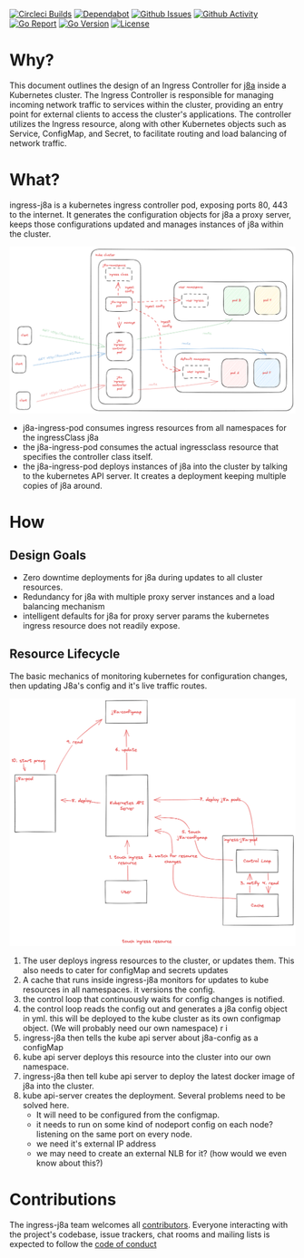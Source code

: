 [![Circleci Builds](https://circleci.com/gh/simonmittag/ingress-j8a.svg?style=shield)](https://circleci.com/gh/simonmittag/ingress-j8a)
[![Dependabot](https://badgen.net/badge/Dependabot/enabled/green?icon=dependabot)](https://github.com/simonmittag/ingress-j8a/pulls?q=is%3Aopen+is%3Apr)
[![Github Issues](https://img.shields.io/github/issues/simonmittag/ingress-j8a)](https://github.com/simonmittag/ingress-j8a/issues)
[![Github Activity](https://img.shields.io/github/commit-activity/m/simonmittag/ingress-j8a)](https://img.shields.io/github/commit-activity/m/simonmittag/ingress-j8a)  
[![Go Report](https://goreportcard.com/badge/github.com/simonmittag/ingress-j8a)](https://goreportcard.com/report/github.com/simonmittag/ingress-j8a)
[![Go Version](https://img.shields.io/github/go-mod/go-version/simonmittag/ingress-j8a)](https://img.shields.io/github/go-mod/go-version/simonmittag/ingress-j8a)
[![License](https://img.shields.io/badge/License-Apache%202.0-blue.svg)](https://opensource.org/licenses/Apache-2.0)

# Why?
This document outlines the design of an Ingress Controller for [j8a](https://github.com/simonmittag/j8a) inside a 
Kubernetes cluster. The Ingress Controller is responsible for managing incoming network traffic to services within the 
cluster, providing an entry point for external clients to access the cluster's applications. The controller utilizes the 
Ingress resource, along with other Kubernetes objects such as Service, ConfigMap, and Secret, to facilitate routing 
and load balancing of network traffic.

# What?
ingress-j8a is a kubernetes ingress controller pod, exposing ports 80, 443 to the internet. It generates the configuration
objects for j8a a proxy server, keeps those configurations updated and manages instances of j8a within the cluster. 

![](art/ingress-j8a.png)
* j8a-ingress-pod consumes ingress resources from all namespaces for the ingressClass j8a
* the j8a-ingress-pod consumes the actual ingressclass resource that specifies the controller class itself.
* the j8a-ingress-pod deploys instances of j8a into the cluster by talking to the kubernetes API server. It creates a deployment keeping multiple copies of j8a around.
# How
## Design Goals
* Zero downtime deployments for j8a during updates to all cluster resources.
* Redundancy for j8a with multiple proxy server instances and a load balancing mechanism
* intelligent defaults for j8a for proxy server params the kubernetes ingress resource does not readily expose.

## Resource Lifecycle
The basic mechanics of monitoring kubernetes for configuration changes,
then updating J8a's config and it's live traffic routes.

![](art/ingress-j8a-mechanics.png)
1. The user deploys ingress resources to the cluster, or updates them. This also needs to cater for configMap and secrets updates
2. A cache that runs inside ingress-j8a monitors for updates to kube resources in all namespaces. it versions the config.
3. the control loop that continuously waits for config changes is notified.
4. the control loop reads the config out and generates a j8a config object in yml. this will be deployed to the kube cluster as its own configmap object. (We will probably need our own namespace) r i
5. ingress-j8a then tells the kube api server about j8a-config as a configMap
6. kube api server deploys this resource into the cluster into our own namespace. 
7. ingress-j8a then tell kube api server to deploy the latest docker image of j8a into the cluster. 
8. kube api-server creates the deployment. Several problems need to be solved here. 
   * It will need to be configured from the configmap. 
   * it needs to run on some kind of nodeport config on each node? listening on the same port on every node. 
   * we need it's external IP address
   * we may need to create an external NLB for it? (how would we even know about this?)


# Contributions

The ingress-j8a team welcomes all [contributors](https://github.com/simonmittag/ingress-j8a/blob/master/CONTRIBUTING.md). Everyone
interacting with the project's codebase, issue trackers, chat rooms and mailing lists is expected to follow
the [code of conduct](https://github.com/simonmittag/ingress-j8a/blob/master/CODE_OF_CONDUCT.md)
